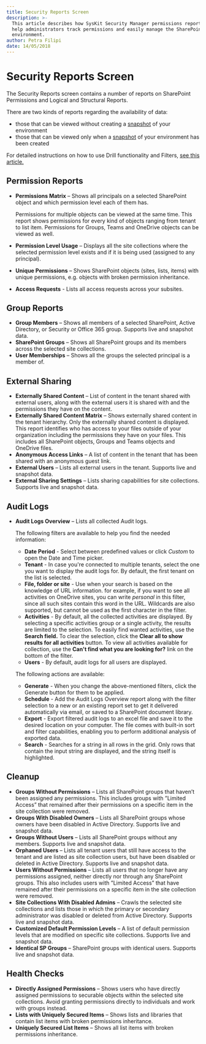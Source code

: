 ```yaml
---
title: Security Reports Screen
description: >-
  This article describes how SysKit Security Manager permissions reports can
  help administrators track permissions and easily manage the SharePoint
  environment.
author: Petra Filipi
date: 14/05/2018
---
```


# Security Reports Screen

The Security Reports screen contains a number of reports on SharePoint Permissions and Logical and Structural Reports.

There are two kinds of reports regarding the availability of data:

* those that can be viewed without creating a [snapshot](basics.md#snapshot) of your environment
* those that can be viewed only when a [snapshot](basics.md#snapshot) of your environment has been created

For detailed instructions on how to use Drill functionality and Filters, [see this article.](../how-to/use-filters-drill-and-column-chooser.md)

## Permission Reports

* **Permissions Matrix** – Shows all principals on a selected SharePoint object and which permission level each of them has.

  Permissions for multiple objects can be viewed at the same time. This report shows permissions for every kind of objects ranging from tenant to list item. Permissions for Groups, Teams and OneDrive objects can be viewed as well.

* **Permission Level Usage** – Displays all the site collections where the selected permission level exists and if it is being used \(assigned to any principal\).
* **Unique Permissions** – Shows SharePoint objects \(sites, lists, items\) with unique permissions, e.g. objects with broken permission inheritance.
* **Access Requests** - Lists all access requests across your subsites. 

## Group Reports

* **Group Members** – Shows all members of a selected SharePoint, Active Directory, or Security or Office 365 group. Supports live and snapshot data.
* **SharePoint Groups** – Shows all SharePoint groups and its members across the selected site collections.
* **User Memberships** – Shows all the groups the selected principal is a member of.

## External Sharing

* **Externally Shared Content** – List of content in the tenant shared with external users, along with the external users it is shared with and the permissions they have on the content.
* **Externally Shared Content Matrix** – Shows externally shared content in the tenant hierarchy. Only the externally shared content is displayed. This report identifies who has access to your files outside of your organization including the permissions they have on your files. This includes all SharePoint objects, Groups and Teams objects and OneDrive files. 
* **Anonymous Access Links** –  A list of content in the tenant that has been shared with an anonymous guest link.
* **External Users** – Lists all external users in the tenant. Supports live and snapshot data.
* **External Sharing Settings** – Lists sharing capabilities for site collections. Supports live and snapshot data.

## Audit Logs

* **Audit Logs Overview** – Lists all collected Audit logs.

  The following filters are available to help you find the needed information:

  * **Date Period** - Select between predefined values or click _Custom_ to open the Date and Time picker.
  * **Tenant** - In case you're connected to multiple tenants, select the one you want to display the audit logs for. By default, the first tenant on the list is selected.
  * **File, folder or site** - Use when your search is based on the knowledge of URL information. for example, if you want to see all activities on OneDrive sites, you can write _personal_ in this filter, since all such sites contain this word in the URL. Wildcards are also supported, but cannot be used as the first character in the filter.
  * **Activities** - By default, all the collected activities are displayed. By selecting a specific activities group or a single activity, the results are limited to the selection. To easily find wanted activities, use the **Search field.** To clear the selection, click the **Clear all to show results for all activities** button. To view all activities available for collection, use the **Can't find what you are looking for?** link on the bottom of the filter.
  * **Users** - By default, audit logs for all users are displayed. 

  The following actions are available:

  * **Generate** - When you change the above-mentioned filters, click the Generate button for them to be applied. 
  * **Schedule** - Add the Audit Logs Overview report along with the filter selection to a new or an existing report set to get it delivered automatically via email, or saved to a SharePoint document library.
  * **Export** - Export filtered audit logs to an excel file and save it to the desired location on your computer. The file comes with built-in sort and filter capabilities, enabling you to perform additional analysis of exported data.
  * **Search** - Searches for a string in all rows in the grid. Only rows that contain the input string are displayed, and the string itself is highlighted.

## Cleanup

* **Groups Without Permissions** – Lists all SharePoint groups that haven’t been assigned any permissions. This includes groups with ”Limited Access” that remained after their permissions on a specific item in the site collection were removed.
* **Groups With Disabled Owners** – Lists all SharePoint groups whose owners have been disabled in Active Directory. Supports live and snapshot data.
* **Groups Without Users** – Lists all SharePoint groups without any members. Supports live and snapshot data.
* **Orphaned Users** – Lists all tenant users that still have access to the tenant and are listed as site collection users, but have been disabled or deleted in Active Directory. Supports live and snapshot data.
* **Users Without Permissions** – Lists all users that no longer have any permissions assigned, neither directly nor through any SharePoint groups. This also includes users with ”Limited Access” that have remained after their permissions on a specific item in the site collection were removed.
* **Site Collections With Disabled Admins** – Crawls the selected site collections and lists those in which the primary or secondary administrator was disabled or deleted from Active Directory. Supports live and snapshot data.
* **Customized Default Permission Levels** – A list of default permission levels that are modified on specific site collections. Supports live and snapshot data.
* **Identical SP Groups** – SharePoint groups with identical users. Supports live and snapshot data.

## Health Checks

* **Directly Assigned Permissions** – Shows users who have directly assigned permissions to securable objects within the selected site collections. Avoid granting permissions directly to individuals and work with groups instead.
* **Lists with Uniquely Secured Items** – Shows lists and libraries that contain list items with broken permissions inheritance.
* **Uniquely Secured List Items** – Shows all list items with broken permissions inheritance.